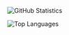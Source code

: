 ![GitHub Statistics](https://github-readme-stats.vercel.app/api?username=JK-0&count_private=true&show_icons=true&include_all_commits=true)

![Top Languages](https://github-readme-stats.vercel.app/api/top-langs/?username=JK-0&count_private=true&show_icons=true&layout=compact)